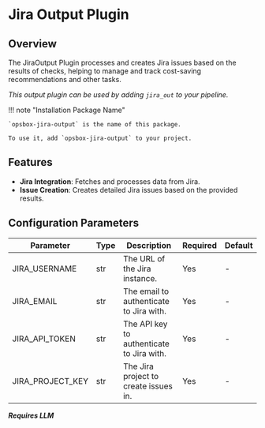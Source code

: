 # Jira Output Plugin

## Overview

The JiraOutput Plugin processes and creates Jira issues based on the results of checks, helping to manage and track cost-saving recommendations and other tasks.

*This output plugin can be used by adding `jira_out` to your pipeline.*

!!! note "Installation Package Name"

    `opsbox-jira-output` is the name of this package.

    To use it, add `opsbox-jira-output` to your project.

## Features

- **Jira Integration**: Fetches and processes data from Jira.
- **Issue Creation**: Creates detailed Jira issues based on the provided results.

## Configuration Parameters

| Parameter         | Type | Description                                      | Required | Default |
|-------------------|------|--------------------------------------------------|----------|---------|
| JIRA_USERNAME     | str  | The URL of the Jira instance.                    | Yes      | -       |
| JIRA_EMAIL        | str  | The email to authenticate to Jira with.          | Yes      | -       |
| JIRA_API_TOKEN    | str  | The API key to authenticate to Jira with.        | Yes      | -       |
| JIRA_PROJECT_KEY  | str  | The Jira project to create issues in.            | Yes      | -       |

***Requires LLM***
